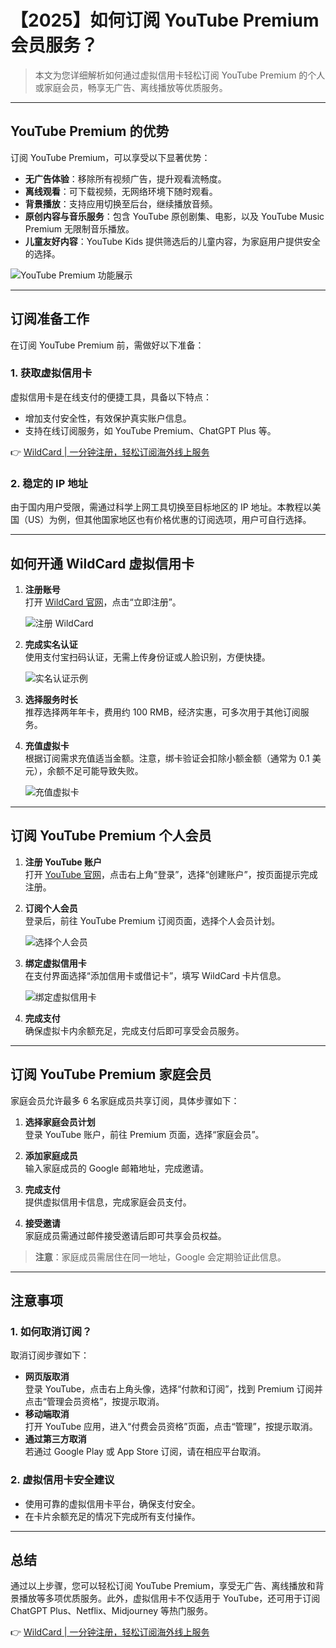 # 【2025】如何订阅 YouTube Premium 会员服务？

> 本文为您详细解析如何通过虚拟信用卡轻松订阅 YouTube Premium 的个人或家庭会员，畅享无广告、离线播放等优质服务。

---

## YouTube Premium 的优势

订阅 YouTube Premium，可以享受以下显著优势：

- **无广告体验**：移除所有视频广告，提升观看流畅度。
- **离线观看**：可下载视频，无网络环境下随时观看。
- **背景播放**：支持应用切换至后台，继续播放音频。
- **原创内容与音乐服务**：包含 YouTube 原创剧集、电影，以及 YouTube Music Premium 无限制音乐播放。
- **儿童友好内容**：YouTube Kids 提供筛选后的儿童内容，为家庭用户提供安全的选择。

![YouTube Premium 功能展示](https://murphyzhang.top/posts/95ffbae9/1.png)

---

## 订阅准备工作

在订阅 YouTube Premium 前，需做好以下准备：

### 1. 获取虚拟信用卡
虚拟信用卡是在线支付的便捷工具，具备以下特点：
- 增加支付安全性，有效保护真实账户信息。
- 支持在线订阅服务，如 YouTube Premium、ChatGPT Plus 等。

👉 [WildCard | 一分钟注册，轻松订阅海外线上服务](https://bit.ly/bewildcard)

### 2. 稳定的 IP 地址
由于国内用户受限，需通过科学上网工具切换至目标地区的 IP 地址。本教程以美国（US）为例，但其他国家地区也有价格优惠的订阅选项，用户可自行选择。

---

## 如何开通 WildCard 虚拟信用卡

1. **注册账号**  
   打开 [WildCard 官网](https://bit.ly/bewildcard)，点击“立即注册”。

   ![注册 WildCard](https://murphyzhang.top/posts/95ffbae9/3.png)

2. **完成实名认证**  
   使用支付宝扫码认证，无需上传身份证或人脸识别，方便快捷。

   ![实名认证示例](https://murphyzhang.top/posts/95ffbae9/4.png)

3. **选择服务时长**  
   推荐选择两年年卡，费用约 100 RMB，经济实惠，可多次用于其他订阅服务。

4. **充值虚拟卡**  
   根据订阅需求充值适当金额。注意，绑卡验证会扣除小额金额（通常为 0.1 美元），余额不足可能导致失败。

   ![充值虚拟卡](https://murphyzhang.top/posts/95ffbae9/6.png)

---

## 订阅 YouTube Premium 个人会员

1. **注册 YouTube 账户**  
   打开 [YouTube 官网](https://www.youtube.com)，点击右上角“登录”，选择“创建账户”，按页面提示完成注册。

2. **订阅个人会员**  
   登录后，前往 YouTube Premium 订阅页面，选择个人会员计划。

   ![选择个人会员](https://murphyzhang.top/posts/95ffbae9/7.png)

3. **绑定虚拟信用卡**  
   在支付界面选择“添加信用卡或借记卡”，填写 WildCard 卡片信息。

   ![绑定虚拟信用卡](https://murphyzhang.top/posts/95ffbae9/8.png)

4. **完成支付**  
   确保虚拟卡内余额充足，完成支付后即可享受会员服务。

---

## 订阅 YouTube Premium 家庭会员

家庭会员允许最多 6 名家庭成员共享订阅，具体步骤如下：

1. **选择家庭会员计划**  
   登录 YouTube 账户，前往 Premium 页面，选择“家庭会员”。

2. **添加家庭成员**  
   输入家庭成员的 Google 邮箱地址，完成邀请。

3. **完成支付**  
   提供虚拟信用卡信息，完成家庭会员支付。

4. **接受邀请**  
   家庭成员需通过邮件接受邀请后即可共享会员权益。

> **注意**：家庭成员需居住在同一地址，Google 会定期验证此信息。

---

## 注意事项

### 1. 如何取消订阅？
取消订阅步骤如下：
- **网页版取消**  
  登录 YouTube，点击右上角头像，选择“付款和订阅”，找到 Premium 订阅并点击“管理会员资格”，按提示取消。
- **移动端取消**  
  打开 YouTube 应用，进入“付费会员资格”页面，点击“管理”，按提示取消。
- **通过第三方取消**  
  若通过 Google Play 或 App Store 订阅，请在相应平台取消。

### 2. 虚拟信用卡安全建议
- 使用可靠的虚拟信用卡平台，确保支付安全。
- 在卡片余额充足的情况下完成所有支付操作。

---

## 总结

通过以上步骤，您可以轻松订阅 YouTube Premium，享受无广告、离线播放和背景播放等多项优质服务。此外，虚拟信用卡不仅适用于 YouTube，还可用于订阅 ChatGPT Plus、Netflix、Midjourney 等热门服务。

👉 [WildCard | 一分钟注册，轻松订阅海外线上服务](https://bit.ly/bewildcard)
